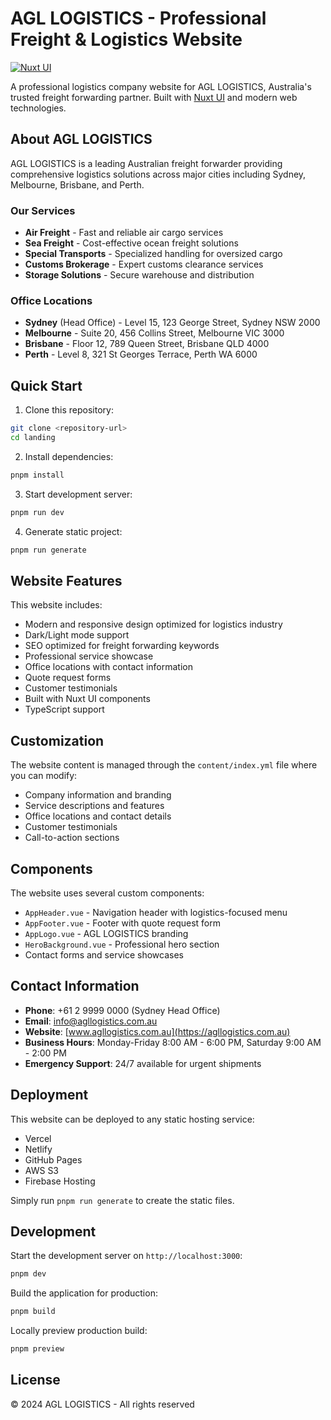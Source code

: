 # AGL LOGISTICS - Professional Freight & Logistics Website

[![Nuxt UI](https://img.shields.io/badge/Powered%20by-Nuxt%20UI-00DC82?logo=nuxt.js&labelColor=020420)](https://ui4.nuxt.com)

A professional logistics company website for AGL LOGISTICS, Australia's trusted freight forwarding partner. Built with [Nuxt UI](https://ui4.nuxt.com) and modern web technologies.

## About AGL LOGISTICS

AGL LOGISTICS is a leading Australian freight forwarder providing comprehensive logistics solutions across major cities including Sydney, Melbourne, Brisbane, and Perth.

### Our Services

- **Air Freight** - Fast and reliable air cargo services
- **Sea Freight** - Cost-effective ocean freight solutions
- **Special Transports** - Specialized handling for oversized cargo
- **Customs Brokerage** - Expert customs clearance services
- **Storage Solutions** - Secure warehouse and distribution

### Office Locations

- **Sydney** (Head Office) - Level 15, 123 George Street, Sydney NSW 2000
- **Melbourne** - Suite 20, 456 Collins Street, Melbourne VIC 3000
- **Brisbane** - Floor 12, 789 Queen Street, Brisbane QLD 4000
- **Perth** - Level 8, 321 St Georges Terrace, Perth WA 6000

## Quick Start

1. Clone this repository:

```bash
git clone <repository-url>
cd landing
```

2. Install dependencies:

```bash
pnpm install
```

3. Start development server:

```bash
pnpm run dev
```

4. Generate static project:

```bash
pnpm run generate
```

## Website Features

This website includes:

- Modern and responsive design optimized for logistics industry
- Dark/Light mode support
- SEO optimized for freight forwarding keywords
- Professional service showcase
- Office locations with contact information
- Quote request forms
- Customer testimonials
- Built with Nuxt UI components
- TypeScript support

## Customization

The website content is managed through the `content/index.yml` file where you can modify:

- Company information and branding
- Service descriptions and features
- Office locations and contact details
- Customer testimonials
- Call-to-action sections

## Components

The website uses several custom components:

- `AppHeader.vue` - Navigation header with logistics-focused menu
- `AppFooter.vue` - Footer with quote request form
- `AppLogo.vue` - AGL LOGISTICS branding
- `HeroBackground.vue` - Professional hero section
- Contact forms and service showcases

## Contact Information

- **Phone**: +61 2 9999 0000 (Sydney Head Office)
- **Email**: info@agllogistics.com.au
- **Website**: [www.agllogistics.com.au](https://agllogistics.com.au)
- **Business Hours**: Monday-Friday 8:00 AM - 6:00 PM, Saturday 9:00 AM - 2:00 PM
- **Emergency Support**: 24/7 available for urgent shipments

## Deployment

This website can be deployed to any static hosting service:

- Vercel
- Netlify
- GitHub Pages
- AWS S3
- Firebase Hosting

Simply run `pnpm run generate` to create the static files.

## Development

Start the development server on `http://localhost:3000`:

```bash
pnpm dev
```

Build the application for production:

```bash
pnpm build
```

Locally preview production build:

```bash
pnpm preview
```

## License

© 2024 AGL LOGISTICS - All rights reserved